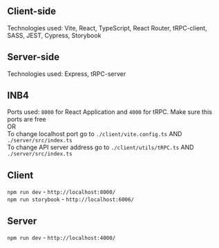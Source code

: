 ## Client-side

Technologies used: Vite, React, TypeScript, React Router, tRPC-client, SASS, JEST, Cypress, Storybook

## Server-side

Technologies used: Express, tRPC-server

## INB4

Ports used: <code>8000</code> for React Application and <code>4000</code> for tRPC. Make sure this ports are free<br>
OR<br>
To change localhost port go to <code>./client/vite.config.ts</code> AND <code>./server/src/index.ts</code><br>
To change API server address go to <code>./client/utils/tRPC.ts</code> AND <code>./server/src/index.ts</code><br>

## Client

<code>npm run dev</code> - <code>http://localhost:8000/</code><br>
<code>npm run storybook</code> - <code>http://localhost:6006/</code><br>

## Server

<code>npm run dev</code> - <code>http://localhost:4000/</code><br>
